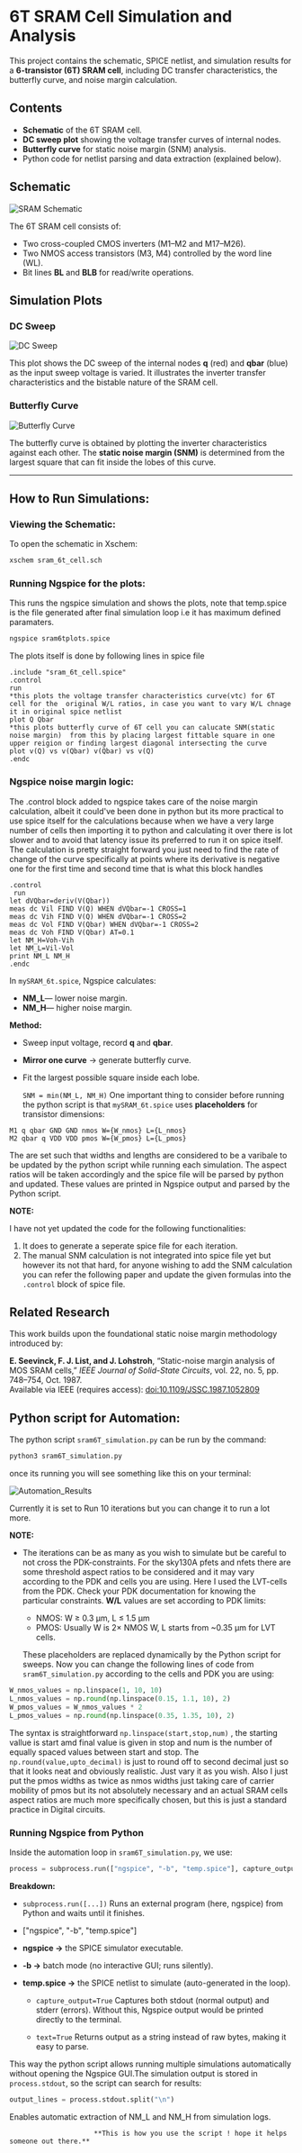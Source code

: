 # 6T SRAM Cell Simulation and Analysis

This project contains the schematic, SPICE netlist, and simulation results for a **6-transistor (6T) SRAM cell**, including DC transfer characteristics, the butterfly curve, and noise margin calculation.

## Contents

- **Schematic** of the 6T SRAM cell.
- **DC sweep plot** showing the voltage transfer curves of internal nodes.
- **Butterfly curve** for static noise margin (SNM) analysis.
- Python code for netlist parsing and data extraction (explained below).

## Schematic

![SRAM Schematic](docs/images/sram_6t_dc_analysis.png)

The 6T SRAM cell consists of:
- Two cross-coupled CMOS inverters (M1–M2 and M17–M26).
- Two NMOS access transistors (M3, M4) controlled by the word line (WL).
- Bit lines **BL** and **BLB** for read/write operations.

## Simulation Plots

### DC Sweep
![DC Sweep](docs/images/dc_analysis_sram.png)

This plot shows the DC sweep of the internal nodes **q** (red) and **qbar** (blue) as the input sweep voltage is varied. It illustrates the inverter transfer characteristics and the bistable nature of the SRAM cell.

### Butterfly Curve
![Butterfly Curve](docs/images/butterfly_curve_sram.png)

The butterfly curve is obtained by plotting the inverter characteristics against each other. The **static noise margin (SNM)** is determined from the largest square that can fit inside the lobes of this curve.

---

## How to Run Simulations:

### Viewing the Schematic:
To open the schematic in Xschem:
```bash
xschem sram_6t_cell.sch
```
### Running Ngspice for the plots:
This runs the ngspice simulation and shows the plots, note that temp.spice is the file generated after final simulation loop i.e it has maximum defined paramaters. 
```bash
ngspice sram6tplots.spice
```
The plots itself is done by following lines in spice file
```spice
.include "sram_6t_cell.spice"
.control
run
*this plots the voltage transfer characteristics curve(vtc) for 6T cell for the  original W/L ratios, in case you want to vary W/L chnage it in original spice netlist
plot Q Qbar 
*this plots butterfly curve of 6T cell you can calucate SNM(static noise margin)  from this by placing largest fittable square in one upper reigion or finding largest diagonal intersecting the curve
plot v(Q) vs v(Qbar) v(Qbar) vs v(Q) 
.endc
```
### Ngspice noise margin logic:
The .control block added to ngspice takes care of the noise margin calculation, albeit it could've been done in python but its more practical to use spice itself for the calculations because when we have a very large number of cells then importing it to python and calculating it over there is lot slower and to avoid that latency issue its preferred to run it on spice itself.
The calculation is pretty straight forward you just need to find the rate of change of the curve specifically at points where its derivative is negative one for the first time and second time that is what this block handles
```spice
.control
 run
let dVQbar=deriv(V(Qbar))
meas dc Vil FIND V(Q) WHEN dVQbar=-1 CROSS=1
meas dc Vih FIND V(Q) WHEN dVQbar=-1 CROSS=2
meas dc Vol FIND V(Qbar) WHEN dVQbar=-1 CROSS=2
meas dc Voh FIND V(Qbar) AT=0.1
let NM_H=Voh-Vih
let NM_L=Vil-Vol
print NM_L NM_H
.endc
```
In ```mySRAM_6t.spice```, Ngspice calculates:

- **NM_L**— lower noise margin.
- **NM_H**— higher noise margin.

**Method:**
  - Sweep input voltage, record **q** and **qbar**.
  - **Mirror one curve** → generate butterfly curve.
  - Fit the largest possible square inside each lobe.

     ```SNM = min(NM_L, NM_H)```
One important thing to consider before running the python script is that ```mySRAM_6t.spice``` uses  **placeholders** for transistor dimensions:
```spice
M1 q qbar GND GND nmos W={W_nmos} L={L_nmos}
M2 qbar q VDD VDD pmos W={W_pmos} L={L_pmos}
```
The are set such that widths and lengths are considered to be a varibale to be updated by the python script while running each simulation. The aspect ratios will be taken accordingly and the spice file will be parsed by python and updated. These values are printed in Ngspice output and parsed by the Python script.

**NOTE:**

I have not yet updated the code for the following functionalities:
1. It does to generate a seperate spice file for each iteration.
2. The manual SNM calculation is not integrated into spice file yet but however its not that hard, for anyone wishing to add the SNM calculation you can refer the following paper and update the given formulas into the ```.control``` block of spice file.
##  Related Research

This work builds upon the foundational static noise margin methodology introduced by:

**E. Seevinck, F. J. List, and J. Lohstroh**, “Static-noise margin analysis of MOS SRAM cells,” *IEEE Journal of Solid-State Circuits*, vol. 22, no. 5, pp. 748–754, Oct. 1987.  
Available via IEEE (requires access): [doi:10.1109/JSSC.1987.1052809](https://doi.org/10.1109/JSSC.1987.1052809)

## Python script for Automation:
The python script ```sram6T_simulation.py``` can be run by the command:
```python
python3 sram6T_simulation.py
```
once its running you will see something like this on your terminal:

![Automation_Results](docs/images/python_automation.png)

Currently it is set to Run 10 iterations but you can change it to run a lot more.

**NOTE:**
- The iterations can be as many as you wish to simulate but be careful to not cross the PDK-constraints. For the sky130A pfets and nfets there are some threshold aspect ratios to be considered and it may vary according to the PDK and cells you are using. Here I used the LVT-cells from the PDK. Check your PDK documentation for knowing the particular constraints.
  **W/L** values are set according to PDK limits:

  - NMOS: W ≥ 0.3 µm, L ≤ 1.5 µm
  - PMOS: Usually W is 2× NMOS W, L starts from ~0.35 µm for LVT cells.

  These placeholders are replaced dynamically by the Python script for sweeps.
Now you can change the following lines of code from ```sram6T_simulation.py``` according to the cells and PDK you are using:
```python
W_nmos_values = np.linspace(1, 10, 10)
L_nmos_values = np.round(np.linspace(0.15, 1.1, 10), 2)
W_pmos_values = W_nmos_values * 2
L_pmos_values = np.round(np.linspace(0.35, 1.35, 10), 2)
```
The syntax is straightforward ```np.linspace(start,stop,num)``` , the starting vallue is start amd final value is given in stop and num is the number of equally spaced values between start and stop. The ```np.round(value,upto_decimal)``` is just to round off to second decimal just so that it looks neat and obviously realistic. Just vary it as you wish. Also I just put the pmos widths as twice as nmos widths just taking care of carrier mobility of pmos but its not absolutely necessary and an actual SRAM cells aspect ratios are much more specifically chosen, but this is just a standard practice in Digital circuits.

### Running Ngspice from Python

Inside the automation loop in `sram6T_simulation.py`, we use:

```python
process = subprocess.run(["ngspice", "-b", "temp.spice"], capture_output=True, text=True)
```
**Breakdown:**
- `subprocess.run([...])` Runs an external program (here, ngspice) from Python and waits until it finishes.

-  ["ngspice", "-b", "temp.spice"]

  - **ngspice →** the SPICE simulator executable.

  - **-b →** batch mode (no interactive GUI; runs silently).

- **temp.spice →** the SPICE netlist to simulate (auto-generated in the loop).

  - `capture_output=True` Captures both stdout (normal output) and stderr (errors). Without this, Ngspice output would be printed directly to the terminal.

  - `text=True` Returns output as a string instead of raw bytes, making it easy to parse.

This way the python script allows running multiple simulations automatically without opening the Ngspice GUI.The simulation output is stored in `process.stdout`, so the script can search for results:
```python
output_lines = process.stdout.split("\n")
```
Enables automatic extraction of NM_L and NM_H from simulation logs.

                         **This is how you use the script ! hope it helps someone out there.**



